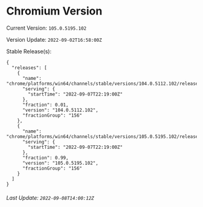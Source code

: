 # Chromium Version

Current Version: `105.0.5195.102`

Version Update: `2022-09-02T16:58:00Z`

Stable Release(s):
```
{
  "releases": [
    {
      "name": "chrome/platforms/win64/channels/stable/versions/104.0.5112.102/releases/1662589140",
      "serving": {
        "startTime": "2022-09-07T22:19:00Z"
      },
      "fraction": 0.01,
      "version": "104.0.5112.102",
      "fractionGroup": "156"
    },
    {
      "name": "chrome/platforms/win64/channels/stable/versions/105.0.5195.102/releases/1662589140",
      "serving": {
        "startTime": "2022-09-07T22:19:00Z"
      },
      "fraction": 0.99,
      "version": "105.0.5195.102",
      "fractionGroup": "156"
    }
  ]
}
```

###### Last Update: `2022-09-08T14:00:12Z`
